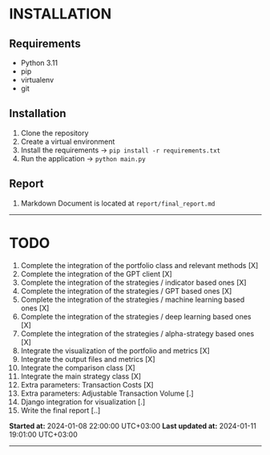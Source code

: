 
# INSTALLATION

## Requirements

- Python 3.11
- pip
- virtualenv
- git

## Installation

1. Clone the repository
2. Create a virtual environment
3. Install the requirements -> `pip install -r requirements.txt`
4. Run the application -> `python main.py`

## Report

1. Markdown Document is located at `report/final_report.md`

---

# TODO

1. Complete the integration of the portfolio class and relevant methods [X]
2. Complete the integration of the GPT client [X]
3. Complete the integration of the strategies / indicator based ones [X]
4. Complete the integration of the strategies / GPT based ones [X]
5. Complete the integration of the strategies / machine learning based ones [X]
5. Complete the integration of the strategies / deep learning based ones [X]
6. Complete the integration of the strategies / alpha-strategy based ones [X]
7. Integrate the visualization of the portfolio and metrics [X]
8. Integrate the output files and metrics [X]
9. Integrate the comparison class [X] 
10. Integrate the main strategy class [X]
10. Extra parameters: Transaction Costs [X]
11. Extra parameters: Adjustable Transaction Volume [.]
12. Django integration for visualization [.]
12. Write the final report [..]

**Started at:** 2024-01-08 22:00:00 UTC+03:00
**Last updated at:** 2024-01-11 19:01:00 UTC+03:00

---
